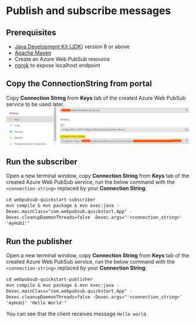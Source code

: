 # Publish and subscribe messages

## Prerequisites

- [Java Development Kit (JDK)](/java/azure/jdk/) version 8 or above
- [Apache Maven](https://maven.apache.org/download.cgi)
- Create an Azure Web PubSub resource
- [ngrok](https://ngrok.com/download) to expose localhost endpoint

## Copy the ConnectionString from portal

Copy **Connection String** from **Keys** tab of the created Azure Web PubSub service to be used later.
![connection string](../../../docs/images/portal_conn.png)
    
## Run the subscriber

Open a new terminal window, copy **Connection String** from **Keys** tab of the created Azure Web PubSub service, run the below command with the `<connection-string>` replaced by your **Connection String**:

```console
cd webpubsub-quickstart-subscriber
mvn compile & mvn package & mvn exec:java -Dexec.mainClass="com.webpubsub.quickstart.App" -Dexec.cleanupDaemonThreads=false -Dexec.args="'<connection_string>' 'myHub1'"
```

## Run the publisher

Open a new terminal window, copy **Connection String** from **Keys** tab of the created Azure Web PubSub service, run the below command with the `<connection-string>` replaced by your **Connection String**:

```console
cd webpubsub-quickstart-publisher
mvn compile & mvn package & mvn exec:java -Dexec.mainClass="com.webpubsub.quickstart.App" -Dexec.cleanupDaemonThreads=false -Dexec.args="'<connection_string>' 'myHub1' 'Hello World'"
```

You can see that the client receives message `Hello world`.
